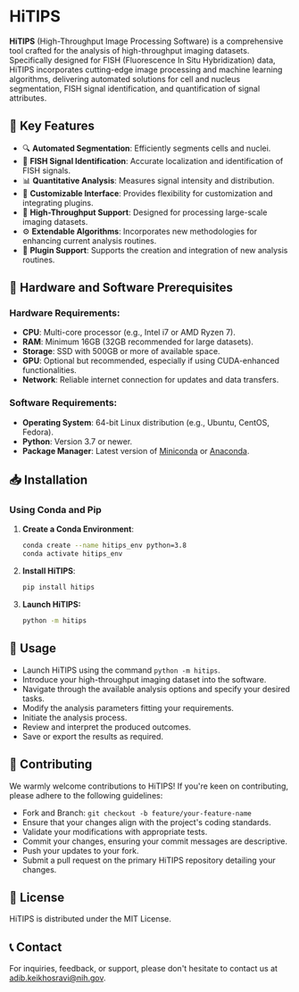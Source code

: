 # HiTIPS

**HiTIPS** (High-Throughput Image Processing Software) is a comprehensive tool crafted for the analysis of high-throughput imaging datasets. Specifically designed for FISH (Fluorescence In Situ Hybridization) data, HiTIPS incorporates cutting-edge image processing and machine learning algorithms, delivering automated solutions for cell and nucleus segmentation, FISH signal identification, and quantification of signal attributes.

## 🌟 Key Features

- 🔍 **Automated Segmentation**: Efficiently segments cells and nuclei.
- 📍 **FISH Signal Identification**: Accurate localization and identification of FISH signals.
- 📊 **Quantitative Analysis**: Measures signal intensity and distribution.
- 🎨 **Customizable Interface**: Provides flexibility for customization and integrating plugins.
- 🚀 **High-Throughput Support**: Designed for processing large-scale imaging datasets.
- ⚙️ **Extendable Algorithms**: Incorporates new methodologies for enhancing current analysis routines.
- 🧩 **Plugin Support**: Supports the creation and integration of new analysis routines.
  
## 🔧 Hardware and Software Prerequisites

### Hardware Requirements:

- **CPU**: Multi-core processor (e.g., Intel i7 or AMD Ryzen 7).
- **RAM**: Minimum 16GB (32GB recommended for large datasets).
- **Storage**: SSD with 500GB or more of available space.
- **GPU**: Optional but recommended, especially if using CUDA-enhanced functionalities.
- **Network**: Reliable internet connection for updates and data transfers.

### Software Requirements:

- **Operating System**: 64-bit Linux distribution (e.g., Ubuntu, CentOS, Fedora).
- **Python**: Version 3.7 or newer.
- **Package Manager**: Latest version of [Miniconda](https://docs.conda.io/en/latest/miniconda.html) or [Anaconda](https://www.anaconda.com/products/distribution).

## 📥 Installation

### Using Conda and Pip

1. **Create a Conda Environment**:
   ```bash
   conda create --name hitips_env python=3.8
   conda activate hitips_env
   
2. **Install HiTIPS**:
   ```bash
   pip install hitips
   
4. **Launch HiTIPS:**
   ```bash
   python -m hitips
   
## 🚀 Usage

- Launch HiTIPS using the command `python -m hitips`.
- Introduce your high-throughput imaging dataset into the software.
- Navigate through the available analysis options and specify your desired tasks.
- Modify the analysis parameters fitting your requirements.
- Initiate the analysis process.
- Review and interpret the produced outcomes.
- Save or export the results as required.

## 🤝 Contributing

We warmly welcome contributions to HiTIPS! If you're keen on contributing, please adhere to the following guidelines:
- Fork and Branch: `git checkout -b feature/your-feature-name`
- Ensure that your changes align with the project's coding standards.
- Validate your modifications with appropriate tests.
- Commit your changes, ensuring your commit messages are descriptive.
- Push your updates to your fork.
- Submit a pull request on the primary HiTIPS repository detailing your changes.

## 📜 License

HiTIPS is distributed under the MIT License.

## 📞 Contact
For inquiries, feedback, or support, please don't hesitate to contact us at adib.keikhosravi@nih.gov.
